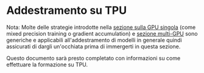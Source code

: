 <!--Copyright 2022 The HuggingFace Team. All rights reserved.

Licensed under the Apache License, Version 2.0 (the "License"); you may not use this file except in compliance with
the License. You may obtain a copy of the License at

http://www.apache.org/licenses/LICENSE-2.0

Unless required by applicable law or agreed to in writing, software distributed under the License is distributed on
an "AS IS" BASIS, WITHOUT WARRANTIES OR CONDITIONS OF ANY KIND, either express or implied. See the License for the

⚠️ Note that this file is in Markdown but contain specific syntax for our doc-builder (similar to MDX) that may not be
rendered properly in your Markdown viewer.

-->

# Addestramento su TPU

<Tip>

 Nota: Molte delle strategie introdotte nella [sezione sulla GPU singola](perf_train_gpu_one) (come mixed precision training o gradient accumulation) e [sezione multi-GPU](perf_train_gpu_many) sono generiche e applicabili all'addestramento di modelli in generale quindi assicurati di dargli un'occhiata prima di immergerti in questa sezione.

</Tip>

Questo documento sarà presto completato con informazioni su come effettuare la formazione su TPU.
